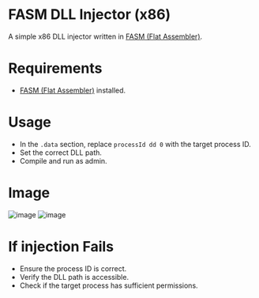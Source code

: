 # FASM DLL Injector (x86)
A simple x86 DLL injector written in [FASM (Flat Assembler)](https://flatassembler.net).

# Requirements
- [FASM (Flat Assembler)](https://flatassembler.net) installed.

# Usage
- In the `.data` section, replace `processId dd 0` with the target process ID.
- Set the correct DLL path.
- Compile and run as admin.

# Image
![image](https://github.com/user-attachments/assets/50268bd2-a976-46fc-ba98-591494f7ecf8)
![image](https://github.com/user-attachments/assets/5261d736-1ea7-46b9-aacf-c17647ce18d0)


# If injection Fails
- Ensure the process ID is correct.
- Verify the DLL path is accessible.
- Check if the target process has sufficient permissions.
